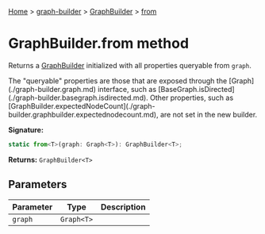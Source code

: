 [Home](./index) &gt; [graph-builder](./graph-builder.md) &gt; [GraphBuilder](./graph-builder.graphbuilder.md) &gt; [from](./graph-builder.graphbuilder.from.md)

# GraphBuilder.from method

Returns a [GraphBuilder](./graph-builder.graphbuilder.md) initialized with all properties queryable from `graph`<!-- -->.

<p>The "queryable" properties are those that are exposed through the [Graph](./graph-builder.graph.md) interface, such as [BaseGraph.isDirected](./graph-builder.basegraph.isdirected.md)<!-- -->. Other properties, such as [GraphBuilder.expectedNodeCount](./graph-builder.graphbuilder.expectednodecount.md)<!-- -->, are not set in the new builder.

**Signature:**
```javascript
static from<T>(graph: Graph<T>): GraphBuilder<T>;
```
**Returns:** `GraphBuilder<T>`

## Parameters

|  Parameter | Type | Description |
|  --- | --- | --- |
|  `graph` | `Graph<T>` |  |

